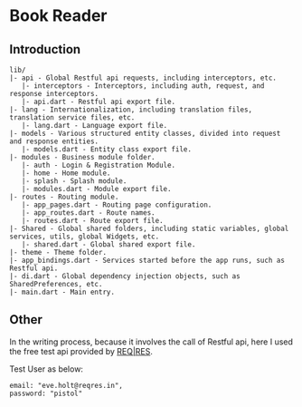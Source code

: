 # Book Reader



## Introduction


```
lib/
|- api - Global Restful api requests, including interceptors, etc.
   |- interceptors - Interceptors, including auth, request, and response interceptors.
   |- api.dart - Restful api export file.
|- lang - Internationalization, including translation files, translation service files, etc.
   |- lang.dart - Language export file.
|- models - Various structured entity classes, divided into request and response entities.
   |- models.dart - Entity class export file.
|- modules - Business module folder.
   |- auth - Login & Registration Module.
   |- home - Home module.
   |- splash - Splash module.
   |- modules.dart - Module export file.
|- routes - Routing module.
   |- app_pages.dart - Routing page configuration.
   |- app_routes.dart - Route names.
   |- routes.dart - Route export file.
|- Shared - Global shared folders, including static variables, global services, utils, global Widgets, etc.
   |- shared.dart - Global shared export file.
|- theme - Theme folder.
|- app_bindings.dart - Services started before the app runs, such as Restful api.
|- di.dart - Global dependency injection objects, such as SharedPreferences, etc.
|- main.dart - Main entry.
```

## Other

In the writing process, because it involves the call of Restful api, here I used the free test api provided by [REQ|RES](https://reqres.in/).

Test User as below:
  
    email: "eve.holt@reqres.in",
    password: "pistol"
